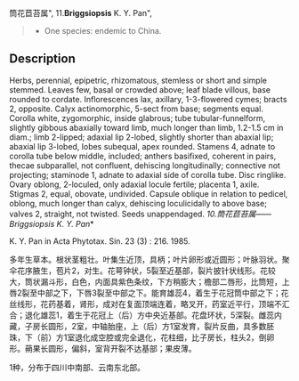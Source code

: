 筒花苣苔属",
11.**Briggsiopsis** K. Y. Pan",

> * One species: endemic to China.

## Description
Herbs, perennial, epipetric, rhizomatous, stemless or short and simple stemmed. Leaves few, basal or crowded above; leaf blade villous, base rounded to cordate. Inflorescences lax, axillary, 1-3-flowered cymes; bracts 2, opposite. Calyx actinomorphic, 5-sect from base; segments equal. Corolla white, zygomorphic, inside glabrous; tube tubular-funnelform, slightly gibbous abaxially toward limb, much longer than limb, 1.2-1.5 cm in diam.; limb 2-lipped; adaxial lip 2-lobed, slightly shorter than abaxial lip; abaxial lip 3-lobed, lobes subequal, apex rounded. Stamens 4, adnate to corolla tube below middle, included; anthers basifixed, coherent in pairs, thecae subparallel, not confluent, dehiscing longitudinally; connective not projecting; staminode 1, adnate to adaxial side of corolla tube. Disc ringlike. Ovary oblong, 2-loculed, only adaxial locule fertile; placenta 1, axile. Stigmas 2, equal, obovate, undivided. Capsule oblique in relation to pedicel, oblong, much longer than calyx, dehiscing loculicidally to above base; valves 2, straight, not twisted. Seeds unappendaged.
**10.筒花苣苔属*——Briggsiopsis K. Y. Pan**

K. Y. Pan in Acta Phytotax. Sin. 23 (3) : 216. 1985.

多年生草本。根状茎粗壮。叶集生近顶，具柄；叶片卵形或近圆形；叶脉羽状。聚伞花序腋生，苞片2，对生。花萼钟状，5裂至近基部，裂片披针状线形。花较大，筒状漏斗形，白色，内面具紫色条纹，下方稍膨大；檐部二唇形，比筒短，上唇2裂至中部之下，下唇3裂至中部之下。能育雄蕊4，着生于花冠筒中部之下；花丝线形，花药基着，肾形，成对在复面顶端连着，略叉开，药室近平行，顶端不汇合；退化雄蕊1，着生于花冠上（后）方中央近基部。花盘环状，5深裂。雌蕊内藏，子房长圆形，2室，中轴胎座，上（后）方1室发育，裂片反曲，具多数胚珠，下（前）方1室退化成空腔或完全退化，花柱细，比子房长，柱头2，倒卵形。蒴果长圆形，偏斜，室背开裂不达基部；果皮薄。

1种，分布于四川中南部、云南东北部。

